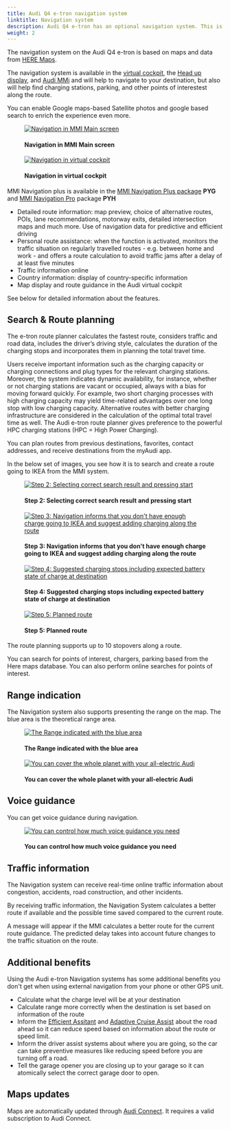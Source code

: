 ```yaml
---
title: Audi Q4 e-tron navigation system
linktitle: Navigation system
description: Audi Q4 e-tron has an optional navigation system. This is MMI Navigation plus system that helps to navigate to the destination.
weight: 2
---
```

<!-- markdownlint-disable MD033 -->
The navigation system on the Audi Q4 e-tron is based on maps and data from [HERE Maps](https://www.here.com/strategic-alliances/audi/IVIdemo).

The navigation system is available in the [virtual cockpit](../virtualcockpit/), the [Head up display](../headupdisplay/), and [Audi MMi](../mmi/) and will help to navigate to your destination, but also will help find charging stations, parking, and other points of interestest along the route.

You can enable Google maps-based Satellite photos and google based search to enrich the experience even more.

<figure>
    <a href="https://media.electrichasgoneaudi.net/multimedia/models/q4-e-tron/technology/uiandoperations/navigation/navigationmmiscreen.jpg">
        <img src="https://media.electrichasgoneaudi.net/multimedia/models/q4-e-tron/technology/uiandoperations/navigation/navigationmmiscreens.jpg"
        alt="Navigation in MMI Main screen" title="Navigation in MMI Main screen">
    </a>
    <figcaption><h4>Navigation in MMI Main screen</h4></figcaption>
</figure>

<figure>
    <a href="https://media.electrichasgoneaudi.net/multimedia/models/q4-e-tron/technology/uiandoperations/navigation/mminavigationvirtualcockpit.jpg">
        <img src="https://media.electrichasgoneaudi.net/multimedia/models/q4-e-tron/technology/uiandoperations/navigation/mminavigationvirtualcockpits.jpg"
        alt="Navigation in virtual cockpit" title="Navigation in virtual cockpit">
    </a>
    <figcaption><h4>Navigation in virtual cockpit</h4></figcaption>
</figure>

MMI Navigation plus is available in the [MMI Navigation Plus package](/models/q4-e-tron/optionguide/list/#infotainment) **PYG** and [MMI Navigation Pro](/models/q4-e-tron/optionguide/list/#infotainment) package **PYH**

- Detailed route information: map preview, choice of alternative routes, POIs, lane recommendations, motorway exits, detailed intersection maps and much more. Use of navigation data for predictive and efficient driving
- Personal route assistance: when the function is activated, monitors the traffic situation on regularly travelled routes - e.g. between home and work - and offers a route calculation to avoid traffic jams after a delay of at least five minutes
- Traffic information online
- Country information: display of country-specific information
- Map display and route guidance in the Audi virtual cockpit

See below for detailed information about the features.

## Search & Route planning

The e-tron route planner calculates the fastest route, considers traffic and road data, includes the driver’s driving style, calculates the duration of the charging stops and incorporates them in planning the total travel time.

Users receive important information such as the charging capacity or charging connections and plug types for the relevant charging stations. Moreover, the system indicates dynamic availability, for instance, whether or not charging stations are vacant or occupied, always with a bias for moving forward quickly. For example, two short charging processes with high charging capacity may yield time-related advantages over one long stop with low charging capacity. Alternative routes with better charging infrastructure are considered in the calculation of the optimal total travel time as well. The Audi e-tron route planner gives preference to the powerful HPC charging stations (HPC = High Power Charging).

You can plan routes from previous destinations, favorites, contact addresses, and receive destinations from the myAudi app.

In the below set of images, you see how it is to search and create a route going to IKEA from the MMI system.

<figure>
    <a href="https://media.electrichasgoneaudi.net/multimedia/models/q4-e-tron/technology/uiandoperations/navigation/search2.jpg">
        <img src="https://media.electrichasgoneaudi.net/multimedia/models/q4-e-tron/technology/uiandoperations/navigation/search2s.jpg"
        alt="Step 2: Selecting correct search result and pressing start" title="Step 2: Selecting correct search result and pressing start">
    </a>
    <figcaption><h4>Step 2: Selecting correct search result and pressing start</h4></figcaption>
</figure>

<figure>
    <a href="https://media.electrichasgoneaudi.net/multimedia/models/q4-e-tron/technology/uiandoperations/navigation/search3.jpg">
        <img src="https://media.electrichasgoneaudi.net/multimedia/models/q4-e-tron/technology/uiandoperations/navigation/search3s.jpg"
        alt="Step 3: Navigation informs that you don't have enough charge going to IKEA and suggest adding charging along the route" title="Step 3: Navigation informs that you don't have enough charge going to IKEA and suggest adding charging along the route">
    </a>
    <figcaption><h4>Step 3: Navigation informs that you don't have enough charge going to IKEA and suggest adding charging along the route</h4></figcaption>
</figure>

<figure>
    <a href="https://media.electrichasgoneaudi.net/multimedia/models/q4-e-tron/technology/uiandoperations/navigation/search4.jpg">
        <img src="https://media.electrichasgoneaudi.net/multimedia/models/q4-e-tron/technology/uiandoperations/navigation/search4s.jpg"
        alt="Step 4: Suggested charging stops including expected battery state of charge at destination" title="Step 4: Suggested charging stops including expected battery state of charge at destination">
    </a>
    <figcaption><h4>Step 4: Suggested charging stops including expected battery state of charge at destination</h4></figcaption>
</figure>

<figure>
    <a href="https://media.electrichasgoneaudi.net/multimedia/models/q4-e-tron/technology/uiandoperations/navigation/search5.jpg">
        <img src="https://media.electrichasgoneaudi.net/multimedia/models/q4-e-tron/technology/uiandoperations/navigation/search5s.jpg"
        alt="Step 5: Planned route" title="Step 5: Planned route">
    </a>
    <figcaption><h4>Step 5: Planned route</h4></figcaption>
</figure>

The route planning supports up to 10 stopovers along a route.

You can search for points of interest, chargers, parking based from the Here maps database. You can also perform online searches for points of interest.

## Range indication

The Navigation system also supports presenting the range on the map. The blue area is the theoretical range area.

<figure>
    <a href="https://media.electrichasgoneaudi.net/multimedia/models/q4-e-tron/technology/uiandoperations/navigation/range.jpg">
        <img src="https://media.electrichasgoneaudi.net/multimedia/models/q4-e-tron/technology/uiandoperations/navigation/ranges.jpg"
        alt="The Range indicated with the blue area" title="The Range indicated with the blue area">
    </a>
    <figcaption><h4>The Range indicated with the blue area</h4></figcaption>
</figure>

<figure>
    <a href="https://media.electrichasgoneaudi.net/multimedia/models/q4-e-tron/technology/uiandoperations/navigation/planet.jpg">
        <img src="https://media.electrichasgoneaudi.net/multimedia/models/q4-e-tron/technology/uiandoperations/navigation/planets.jpg"
        alt="You can cover the whole planet with your all-electric Audi" title="You can cover the whole planet with your all-electric Audi">
    </a>
    <figcaption><h4>You can cover the whole planet with your all-electric Audi</h4></figcaption>
</figure>

## Voice guidance

You can get voice guidance during navigation.

<figure>
    <a href="https://media.electrichasgoneaudi.net/multimedia/models/q4-e-tron/technology/uiandoperations/navigation/voiceguidance.jpg">
        <img src="https://media.electrichasgoneaudi.net/multimedia/models/q4-e-tron/technology/uiandoperations/navigation/voiceguidances.jpg"
        alt="You can control how much voice guidance you need" title="You can control how much voice guidance you need">
    </a>
    <figcaption><h4>You can control how much voice guidance you need</h4></figcaption>
</figure>

## Traffic information

The Navigation system can receive real-time online traffic information about congestion, accidents, road construction, and other incidents.

By receiving traffic information, the Navigation System calculates a better route if available and the possible time saved compared to the current route.

A message will appear if the MMI calculates a better route for the current route guidance. The predicted delay takes into account future  changes to the traffic situation on the route.



## Additional benefits

Using the Audi e-tron Navigation systems has some additional benefits you don't get when using external navigation from your phone or other GPS unit.

- Calculate what the charge level will be at your destination
- Calculate range more correctly when the destination is set based on information of the route
- Inform the [Efficient Assitant](/models/e-tron/technology/drivingassistance/predictiveefficiencyassist/) and [Adaptive Cruise Assist](/models/e-tron/technology/drivingassistance/adaptivecruiseassist/) about the road ahead so it can reduce speed based on information about the route or speed limit.
- Inform the driver assist systems about where you are going, so the car can take preventive measures like reducing speed before you are turning off a road.
- Tell the garage opener you are closing up to your garage so it can atomically select the correct garage door to open.

## Maps updates

Maps are automatically updated through [Audi Connect](/technology/audiconnect/). It requires a valid subscription to Audi Connect.